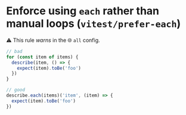 # Enforce using `each` rather than manual loops (`vitest/prefer-each`)

⚠️ This rule _warns_ in the 🌐 `all` config.

<!-- end auto-generated rule header -->

```js
// bad
for (const item of items) {
  describe(item, () => {
    expect(item).toBe('foo')
  })
}

// good
describe.each(items)('item', (item) => {
  expect(item).toBe('foo')
})
```
